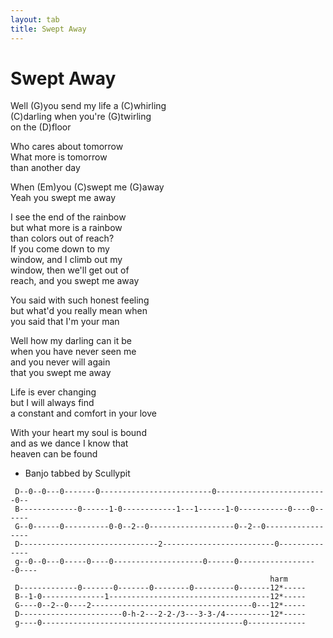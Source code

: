 ```yaml
---
layout: tab
title: Swept Away
---
```

# Swept Away

Well (G)you send my life a (C)whirling  
(C)darling when you're (G)twirling  
on the (D)floor  
  
Who cares about tomorrow  
What more is tomorrow  
than another day  
  
When (Em)you (C)swept me (G)away  
Yeah you swept me away  
  
I see the end of the rainbow  
but what more is a rainbow  
than colors out of reach?  
If you come down to my  
window, and I climb out my  
window, then we'll get out of  
reach, and you swept me away  
  
You said with such honest feeling  
but what'd you really mean when  
you said that I'm your man  
  
Well how my darling can it be  
when you have never seen me  
and you never will again  
that you swept me away  
  
Life is ever changing  
but I will always find  
a constant and comfort in your love  
  
With your heart my soul is bound  
and as we dance I know that  
heaven can be found  
  
  
  

  - Banjo tabbed by
Scullypit

<!-- end list -->

``` 
 D--0--0---0-------0-------------------------0-------------------------0--
 B-------------0------1-0------------1---1------1-0-----------0----0------
 G--0------0----------0-0--2--0-------------------0--2--0-----------------
 D-------------------------------2-------------------------0--------------
 g--0--0---0-----0----0--------------------0------0------------------0----
                                                          harm
 D-------------0-------0-------0--------0---------0-------12*-----
 B--1-0--------------1------------------------------------12*-----
 G----0--2--0----2------------------------------------0---12*-----
 D-----------------------0-h-2---2-2-/3---3-3-/4----------12*-----
 g----0---------------------------------------------0-------------
```

